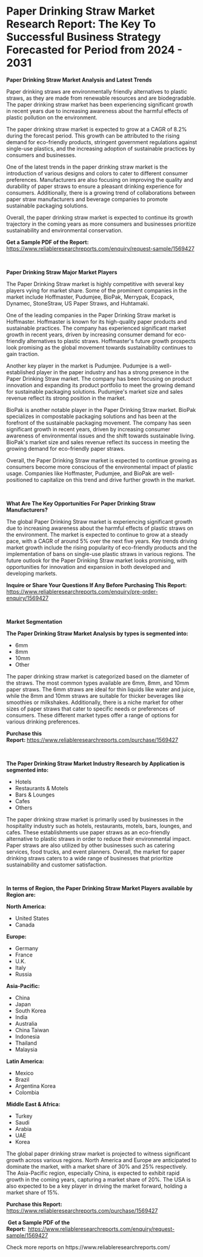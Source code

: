 <p><h1>Paper Drinking Straw Market Research Report: The Key To Successful Business Strategy Forecasted for Period from 2024 - 2031</h1></p><p><strong>Paper Drinking Straw Market Analysis and Latest Trends</strong></p>
<p><p>Paper drinking straws are environmentally friendly alternatives to plastic straws, as they are made from renewable resources and are biodegradable. The paper drinking straw market has been experiencing significant growth in recent years due to increasing awareness about the harmful effects of plastic pollution on the environment. </p><p>The paper drinking straw market is expected to grow at a CAGR of 8.2% during the forecast period. This growth can be attributed to the rising demand for eco-friendly products, stringent government regulations against single-use plastics, and the increasing adoption of sustainable practices by consumers and businesses.</p><p>One of the latest trends in the paper drinking straw market is the introduction of various designs and colors to cater to different consumer preferences. Manufacturers are also focusing on improving the quality and durability of paper straws to ensure a pleasant drinking experience for consumers. Additionally, there is a growing trend of collaborations between paper straw manufacturers and beverage companies to promote sustainable packaging solutions. </p><p>Overall, the paper drinking straw market is expected to continue its growth trajectory in the coming years as more consumers and businesses prioritize sustainability and environmental conservation.</p></p>
<p><strong>Get a Sample PDF of the Report:&nbsp;</strong> <a href="https://www.reliableresearchreports.com/enquiry/request-sample/1569427">https://www.reliableresearchreports.com/enquiry/request-sample/1569427</a></p>
<p>&nbsp;</p>
<p><strong>Paper Drinking Straw Major Market Players</strong></p>
<p><p>The Paper Drinking Straw market is highly competitive with several key players vying for market share. Some of the prominent companies in the market include Hoffmaster, Pudumjee, BioPak, Merrypak, Ecopack, Dynamec, StoneStraw, US Paper Straws, and Huhtamaki.</p><p>One of the leading companies in the Paper Drinking Straw market is Hoffmaster. Hoffmaster is known for its high-quality paper products and sustainable practices. The company has experienced significant market growth in recent years, driven by increasing consumer demand for eco-friendly alternatives to plastic straws. Hoffmaster's future growth prospects look promising as the global movement towards sustainability continues to gain traction.</p><p>Another key player in the market is Pudumjee. Pudumjee is a well-established player in the paper industry and has a strong presence in the Paper Drinking Straw market. The company has been focusing on product innovation and expanding its product portfolio to meet the growing demand for sustainable packaging solutions. Pudumjee's market size and sales revenue reflect its strong position in the market.</p><p>BioPak is another notable player in the Paper Drinking Straw market. BioPak specializes in compostable packaging solutions and has been at the forefront of the sustainable packaging movement. The company has seen significant growth in recent years, driven by increasing consumer awareness of environmental issues and the shift towards sustainable living. BioPak's market size and sales revenue reflect its success in meeting the growing demand for eco-friendly paper straws.</p><p>Overall, the Paper Drinking Straw market is expected to continue growing as consumers become more conscious of the environmental impact of plastic usage. Companies like Hoffmaster, Pudumjee, and BioPak are well-positioned to capitalize on this trend and drive further growth in the market.</p></p>
<p>&nbsp;</p>
<p><strong>What Are The Key Opportunities For Paper Drinking Straw Manufacturers?</strong></p>
<p><p>The global Paper Drinking Straw market is experiencing significant growth due to increasing awareness about the harmful effects of plastic straws on the environment. The market is expected to continue to grow at a steady pace, with a CAGR of around 5% over the next five years. Key trends driving market growth include the rising popularity of eco-friendly products and the implementation of bans on single-use plastic straws in various regions. The future outlook for the Paper Drinking Straw market looks promising, with opportunities for innovation and expansion in both developed and developing markets.</p></p>
<p><strong>Inquire or Share Your Questions If Any Before Purchasing This Report:</strong> <a href="https://www.reliableresearchreports.com/enquiry/pre-order-enquiry/1569427">https://www.reliableresearchreports.com/enquiry/pre-order-enquiry/1569427</a></p>
<p>&nbsp;</p>
<p><strong>Market Segmentation</strong></p>
<p><strong>The Paper Drinking Straw Market Analysis by types is segmented into:</strong></p>
<p><ul><li>6mm</li><li>8mm</li><li>10mm</li><li>Other</li></ul></p>
<p><p>The paper drinking straw market is categorized based on the diameter of the straws. The most common types available are 6mm, 8mm, and 10mm paper straws. The 6mm straws are ideal for thin liquids like water and juice, while the 8mm and 10mm straws are suitable for thicker beverages like smoothies or milkshakes. Additionally, there is a niche market for other sizes of paper straws that cater to specific needs or preferences of consumers. These different market types offer a range of options for various drinking preferences.</p></p>
<p><strong>Purchase this Report:&nbsp;</strong><a href="https://www.reliableresearchreports.com/purchase/1569427">https://www.reliableresearchreports.com/purchase/1569427</a></p>
<p>&nbsp;</p>
<p><strong>The Paper Drinking Straw Market Industry Research by Application is segmented into:</strong></p>
<p><ul><li>Hotels</li><li>Restaurants & Motels</li><li>Bars & Lounges</li><li>Cafes</li><li>Others</li></ul></p>
<p><p>The paper drinking straw market is primarily used by businesses in the hospitality industry such as hotels, restaurants, motels, bars, lounges, and cafes. These establishments use paper straws as an eco-friendly alternative to plastic straws in order to reduce their environmental impact. Paper straws are also utilized by other businesses such as catering services, food trucks, and event planners. Overall, the market for paper drinking straws caters to a wide range of businesses that prioritize sustainability and customer satisfaction.</p></p>
<p>&nbsp;</p>
<p><strong>In terms of Region, the Paper Drinking Straw Market Players available by Region are:</strong></p>
<p>
    <p> <strong> North America: </strong>
        <ul>
            <li>United States</li>
            <li>Canada</li>
        </ul>
        </p> 
    <p> <strong> Europe: </strong>
        <ul>
            <li>Germany</li>
            <li>France</li>
            <li>U.K.</li>
            <li>Italy</li>
            <li>Russia</li>
        </ul>
        </p> 
    <p> <strong> Asia-Pacific: </strong>
        <ul>
            <li>China</li>
            <li>Japan</li>
            <li>South Korea</li>
            <li>India</li>
            <li>Australia</li>
            <li>China Taiwan</li>
            <li>Indonesia</li>
            <li>Thailand</li>
            <li>Malaysia</li>
        </ul>
        </p> 
    <p> <strong> Latin America: </strong>
        <ul>
            <li>Mexico</li>
            <li>Brazil</li>
            <li>Argentina Korea</li>
            <li>Colombia</li>
        </ul>
        </p> 
    <p> <strong> Middle East & Africa: </strong>
        <ul>
            <li>Turkey</li>
            <li>Saudi</li>
            <li>Arabia</li>
            <li>UAE</li>
            <li>Korea</li>
        </ul>
    </p>
    </p>
<p><p>The global paper drinking straw market is projected to witness significant growth across various regions. North America and Europe are anticipated to dominate the market, with a market share of 30% and 25% respectively. The Asia-Pacific region, especially China, is expected to exhibit rapid growth in the coming years, capturing a market share of 20%. The USA is also expected to be a key player in driving the market forward, holding a market share of 15%.</p></p>
<p><strong>Purchase this Report: </strong><a href="https://www.reliableresearchreports.com/purchase/1569427">https://www.reliableresearchreports.com/purchase/1569427</a></p>
<p>&nbsp;<strong>Get a Sample PDF of the Report:&nbsp;&nbsp;</strong><a href="https://www.reliableresearchreports.com/enquiry/request-sample/1569427">https://www.reliableresearchreports.com/enquiry/request-sample/1569427</a></p>
<p><strong></strong></p>
<p>Check more reports on https://www.reliableresearchreports.com/</p>